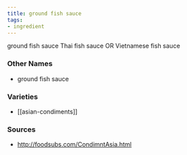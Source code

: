 ```yaml
---
title: ground fish sauce
tags:
- ingredient
---
```

ground fish sauce Thai fish sauce OR Vietnamese fish sauce

### Other Names

* ground fish sauce

### Varieties

* [[asian-condiments]]

### Sources
* http://foodsubs.com/CondimntAsia.html
